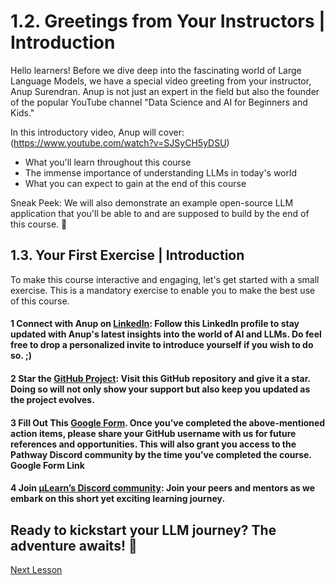 # 1.2. Greetings from Your Instructors | Introduction

Hello learners! Before we dive deep into the fascinating world of Large Language Models, we have a special video greeting from your instructor, Anup Surendran. Anup is not just an expert in the field but also the founder of the popular YouTube channel "Data Science and AI for Beginners and Kids."

In this introductory video, Anup will cover: (https://www.youtube.com/watch?v=SJSyCH5yDSU)

- What you'll learn throughout this course
- The immense importance of understanding LLMs in today's world
- What you can expect to gain at the end of this course

Sneak Peek: We will also demonstrate an example open-source LLM application that you'll be able to and are supposed to build by the end of this course. 🎉

## 1.3. Your First Exercise | Introduction

To make this course interactive and engaging, let's get started with a small exercise. This is a mandatory exercise to enable you to make the best use of this course.

#### 1 Connect with Anup on [LinkedIn](https://www.linkedin.com/in/anupsurendran/): Follow this LinkedIn profile to stay updated with Anup's latest insights into the world of AI and LLMs. Do feel free to drop a personalized invite to introduce yourself if you wish to do so. ;)

#### 2 Star the [GitHub Project](https://github.com/pathwaycom/llm-app): Visit this GitHub repository and give it a star. Doing so will not only show your support but also keep you updated as the project evolves.

#### 3 Fill Out This [Google Form](). Once you’ve completed the above-mentioned action items, please share your GitHub username with us for future references and opportunities. This will also grant you access to the Pathway Discord community by the time you’ve completed the course. Google Form Link

#### 4 Join [µLearn’s Discord community](https://mulearn.org): Join your peers and mentors as we embark on this short yet exciting learning journey. 


## Ready to kickstart your LLM journey? The adventure awaits! 🚀

[Next Lesson](task1.md)

